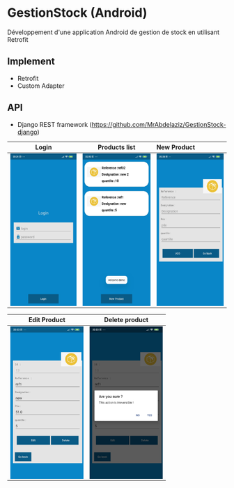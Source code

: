 # GestionStock (Android)
Développement d'une application Android de gestion de stock en utilisant Retrofit

## Implement
- Retrofit
- Custom Adapter

## API
- Django REST framework (https://github.com/MrAbdelaziz/GestionStock-django)

Login           |Products list           |New Product
:-------------------------:|:-------------------------:|:-------------------------
<img align="left" height="350" src="https://github.com/MrAbdelaziz/GestionStock/blob/master/ScreenShot/login.jpg">  |<img align="center" height="350" src="https://github.com/MrAbdelaziz/GestionStock/blob/master/ScreenShot/products%20list.jpg">  |<img align="center" height="350" src="https://github.com/MrAbdelaziz/GestionStock/blob/master/ScreenShot/new%20product.jpg">

Edit Product           |Delete product           
:-------------------------:|:-------------------------:|
<img align="left" height="350" src="https://github.com/MrAbdelaziz/GestionStock/blob/master/ScreenShot/edit%20product.jpg">  |<img align="center" height="350" src="https://github.com/MrAbdelaziz/GestionStock/blob/master/ScreenShot/delete%20product.jpg">

